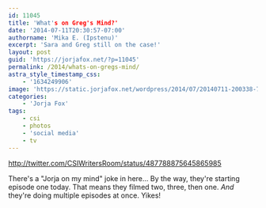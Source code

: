 ```yaml
---
id: 11045
title: 'What's on Greg's Mind?'
date: '2014-07-11T20:30:57-07:00'
authorname: 'Mika E. (Ipstenu)'
excerpt: 'Sara and Greg still on the case!'
layout: post
guid: 'https://jorjafox.net/?p=11045'
permalink: /2014/whats-on-gregs-mind/
astra_style_timestamp_css:
    - '1634249906'
image: 'https://static.jorjafox.net/wordpress/2014/07/20140711-200338-72218819.jpg'
categories:
    - 'Jorja Fox'
tags:
    - csi
    - photos
    - 'social media'
    - tv
---
```


http://twitter.com/CSIWritersRoom/status/487788875645865985

There's a "Jorja on my mind" joke in here... By the way, they're starting episode one today. That means they filmed two, three, then one. _And_ they're doing multiple episodes at once. Yikes!
